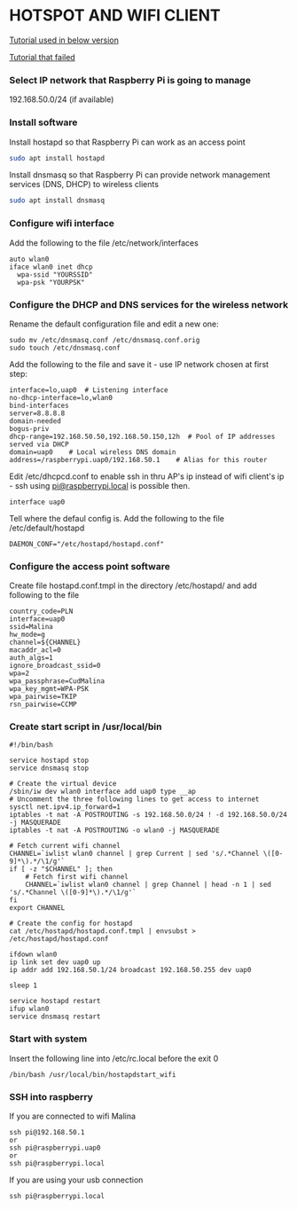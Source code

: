 HOTSPOT AND WIFI CLIENT
===

[Tutorial used in below version](https://www.raspberrypi.org/forums/viewtopic.php?t=196263&fbclid=IwAR1Wz4QT-x2OJBdhlziibheB4ZyciOb5yxFsPnDVhzcCwVqYDwimK8FybXw)

[Tutorial that failed](https://blog.ithasu.org/2017/11/raspberry-pi-0w-as-both-wifi-client-and-access-point/?fbclid=IwAR15ptnzc2LExEk-qiOxTpmZSp3g0xqpRBntMLYzXPo-Xcih2m8e3g-cg4Q)

### Select IP network that Raspberry Pi is going to manage
192.168.50.0/24 (if available)

### Install software

Install hostapd so that Raspberry Pi can work as an access point
```bash 
sudo apt install hostapd

```

Install dnsmasq so that Raspberry Pi can provide network management services (DNS, DHCP) to wireless clients
```bash 
sudo apt install dnsmasq
```
### Configure wifi interface
Add the following to the file /etc/network/interfaces
```
auto wlan0
iface wlan0 inet dhcp
  wpa-ssid "YOURSSID"
  wpa-psk "YOURPSK"
```

### Configure the DHCP and DNS services for the wireless network

Rename the default configuration file and edit a new one:
```
sudo mv /etc/dnsmasq.conf /etc/dnsmasq.conf.orig
sudo touch /etc/dnsmasq.conf
```

Add the following to the file and save it - use IP network chosen at first step:
```
interface=lo,uap0  # Listening interface
no-dhcp-interface=lo,wlan0
bind-interfaces
server=8.8.8.8
domain-needed
bogus-priv
dhcp-range=192.168.50.50,192.168.50.150,12h  # Pool of IP addresses served via DHCP
domain=uap0    # Local wireless DNS domain
address=/raspberrypi.uap0/192.168.50.1    # Alias for this router
```
Edit /etc/dhcpcd.conf to enable ssh in thru AP's ip instead of wifi client's ip - ssh using pi@raspberrypi.local is possible then.
```
interface uap0
```
Tell where the defaul config is. Add the following to the file /etc/default/hostapd
```
DAEMON_CONF="/etc/hostapd/hostapd.conf"
```

### Configure the access point software 
Create file hostapd.conf.tmpl in the directory /etc/hostapd/ and add following to the file
```
country_code=PLN
interface=uap0
ssid=Malina
hw_mode=g
channel=${CHANNEL}
macaddr_acl=0
auth_algs=1
ignore_broadcast_ssid=0
wpa=2
wpa_passphrase=CudMalina
wpa_key_mgmt=WPA-PSK
wpa_pairwise=TKIP
rsn_pairwise=CCMP
```

### Create start script in /usr/local/bin
```
#!/bin/bash

service hostapd stop
service dnsmasq stop

# Create the virtual device
/sbin/iw dev wlan0 interface add uap0 type __ap
# Uncomment the three following lines to get access to internet
sysctl net.ipv4.ip_forward=1
iptables -t nat -A POSTROUTING -s 192.168.50.0/24 ! -d 192.168.50.0/24 -j MASQUERADE
iptables -t nat -A POSTROUTING -o wlan0 -j MASQUERADE

# Fetch current wifi channel
CHANNEL=`iwlist wlan0 channel | grep Current | sed 's/.*Channel \([0-9]*\).*/\1/g'`
if [ -z "$CHANNEL" ]; then
    # Fetch first wifi channel
    CHANNEL=`iwlist wlan0 channel | grep Channel | head -n 1 | sed 's/.*Channel \([0-9]*\).*/\1/g'`
fi
export CHANNEL

# Create the config for hostapd
cat /etc/hostapd/hostapd.conf.tmpl | envsubst > /etc/hostapd/hostapd.conf

ifdown wlan0
ip link set dev uap0 up
ip addr add 192.168.50.1/24 broadcast 192.168.50.255 dev uap0

sleep 1

service hostapd restart
ifup wlan0
service dnsmasq restart
```

### Start with system
Insert the following line into /etc/rc.local before the exit 0
```
/bin/bash /usr/local/bin/hostapdstart_wifi
```

### SSH into raspberry
If you are connected to wifi Malina
```
ssh pi@192.168.50.1
or
ssh pi@raspberrypi.uap0
or
ssh pi@raspberrypi.local
```

If you are using your usb connection
```
ssh pi@raspberrypi.local
```
